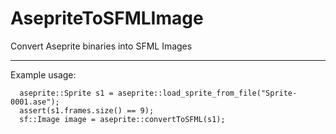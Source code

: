 # AsepriteToSFMLImage
Convert Aseprite binaries into SFML Images

---

Example usage:
```
  aseprite::Sprite s1 = aseprite::load_sprite_from_file("Sprite-0001.ase");
  assert(s1.frames.size() == 9);
  sf::Image image = aseprite::convertToSFML(s1);
```
